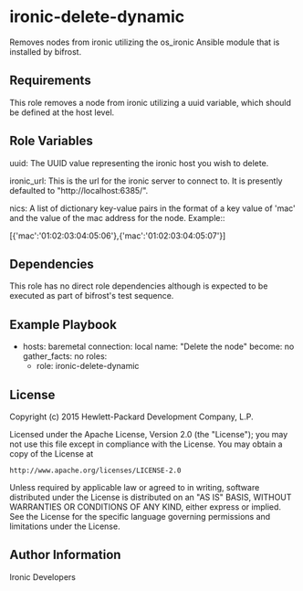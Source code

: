 ironic-delete-dynamic
=====================

Removes nodes from ironic utilizing the os_ironic Ansible module that is
installed by bifrost.

Requirements
------------

This role removes a node from ironic utilizing a uuid variable, which
should be defined at the host level.

Role Variables
--------------

uuid: The UUID value representing the ironic host you wish to delete.

ironic_url: This is the url for the ironic server to connect to.  It is
            presently defaulted to "http://localhost:6385/".

nics: A list of dictionary key-value pairs in the format of a key value
      of 'mac' and the value of the mac address for the node.
      Example::

  [{'mac':'01:02:03:04:05:06'},{'mac':'01:02:03:04:05:07'}]

Dependencies
------------

This role has no direct role dependencies although is expected to be
executed as part of bifrost's test sequence.

Example Playbook
----------------

- hosts: baremetal
  connection: local
  name: "Delete the node"
  become: no
  gather_facts: no
  roles:
    - role: ironic-delete-dynamic

License
-------

Copyright (c) 2015 Hewlett-Packard Development Company, L.P.

Licensed under the Apache License, Version 2.0 (the "License");
you may not use this file except in compliance with the License.
You may obtain a copy of the License at

    http://www.apache.org/licenses/LICENSE-2.0

Unless required by applicable law or agreed to in writing, software
distributed under the License is distributed on an "AS IS" BASIS,
WITHOUT WARRANTIES OR CONDITIONS OF ANY KIND, either express or implied.
See the License for the specific language governing permissions and
limitations under the License.

Author Information
------------------

Ironic Developers
